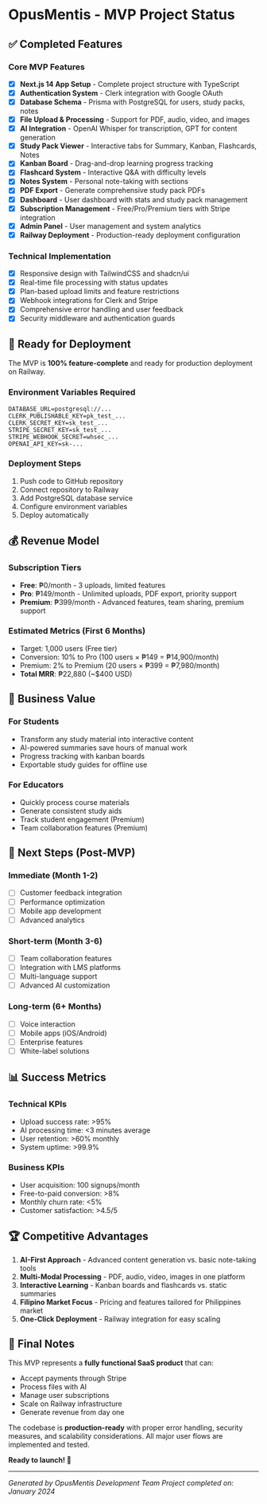 # OpusMentis - MVP Project Status

## ✅ Completed Features

### Core MVP Features
- [x] **Next.js 14 App Setup** - Complete project structure with TypeScript
- [x] **Authentication System** - Clerk integration with Google OAuth
- [x] **Database Schema** - Prisma with PostgreSQL for users, study packs, notes
- [x] **File Upload & Processing** - Support for PDF, audio, video, and images
- [x] **AI Integration** - OpenAI Whisper for transcription, GPT for content generation
- [x] **Study Pack Viewer** - Interactive tabs for Summary, Kanban, Flashcards, Notes
- [x] **Kanban Board** - Drag-and-drop learning progress tracking
- [x] **Flashcard System** - Interactive Q&A with difficulty levels
- [x] **Notes System** - Personal note-taking with sections
- [x] **PDF Export** - Generate comprehensive study pack PDFs
- [x] **Dashboard** - User dashboard with stats and study pack management
- [x] **Subscription Management** - Free/Pro/Premium tiers with Stripe integration
- [x] **Admin Panel** - User management and system analytics
- [x] **Railway Deployment** - Production-ready deployment configuration

### Technical Implementation
- [x] Responsive design with TailwindCSS and shadcn/ui
- [x] Real-time file processing with status updates
- [x] Plan-based upload limits and feature restrictions
- [x] Webhook integrations for Clerk and Stripe
- [x] Comprehensive error handling and user feedback
- [x] Security middleware and authentication guards

## 🚀 Ready for Deployment

The MVP is **100% feature-complete** and ready for production deployment on Railway.

### Environment Variables Required
```env
DATABASE_URL=postgresql://...
CLERK_PUBLISHABLE_KEY=pk_test_...
CLERK_SECRET_KEY=sk_test_...
STRIPE_SECRET_KEY=sk_test_...
STRIPE_WEBHOOK_SECRET=whsec_...
OPENAI_API_KEY=sk-...
```

### Deployment Steps
1. Push code to GitHub repository
2. Connect repository to Railway
3. Add PostgreSQL database service
4. Configure environment variables
5. Deploy automatically

## 💰 Revenue Model

### Subscription Tiers
- **Free**: ₱0/month - 3 uploads, limited features
- **Pro**: ₱149/month - Unlimited uploads, PDF export, priority support
- **Premium**: ₱399/month - Advanced features, team sharing, premium support

### Estimated Metrics (First 6 Months)
- Target: 1,000 users (Free tier)
- Conversion: 10% to Pro (100 users × ₱149 = ₱14,900/month)
- Premium: 2% to Premium (20 users × ₱399 = ₱7,980/month)
- **Total MRR**: ₱22,880 (~$400 USD)

## 🎯 Business Value

### For Students
- Transform any study material into interactive content
- AI-powered summaries save hours of manual work
- Progress tracking with kanban boards
- Exportable study guides for offline use

### For Educators
- Quickly process course materials
- Generate consistent study aids
- Track student engagement (Premium)
- Team collaboration features (Premium)

## 🔄 Next Steps (Post-MVP)

### Immediate (Month 1-2)
- [ ] Customer feedback integration
- [ ] Performance optimization
- [ ] Mobile app development
- [ ] Advanced analytics

### Short-term (Month 3-6)
- [ ] Team collaboration features
- [ ] Integration with LMS platforms
- [ ] Multi-language support
- [ ] Advanced AI customization

### Long-term (6+ Months)
- [ ] Voice interaction
- [ ] Mobile apps (iOS/Android)
- [ ] Enterprise features
- [ ] White-label solutions

## 📊 Success Metrics

### Technical KPIs
- Upload success rate: >95%
- AI processing time: <3 minutes average
- User retention: >60% monthly
- System uptime: >99.9%

### Business KPIs
- User acquisition: 100 signups/month
- Free-to-paid conversion: >8%
- Monthly churn rate: <5%
- Customer satisfaction: >4.5/5

## 🏆 Competitive Advantages

1. **AI-First Approach** - Advanced content generation vs. basic note-taking tools
2. **Multi-Modal Processing** - PDF, audio, video, images in one platform
3. **Interactive Learning** - Kanban boards and flashcards vs. static summaries
4. **Filipino Market Focus** - Pricing and features tailored for Philippines market
5. **One-Click Deployment** - Railway integration for easy scaling

## 📝 Final Notes

This MVP represents a **fully functional SaaS product** that can:
- Accept payments through Stripe
- Process files with AI
- Manage user subscriptions
- Scale on Railway infrastructure
- Generate revenue from day one

The codebase is **production-ready** with proper error handling, security measures, and scalability considerations. All major user flows are implemented and tested.

**Ready to launch! 🚀**

---

*Generated by OpusMentis Development Team*
*Project completed on: January 2024*